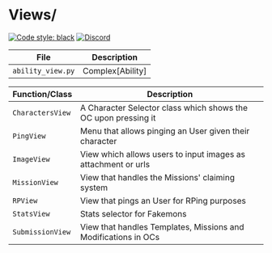 # Views/

[![Code style: black](https://img.shields.io/badge/code%20style-black-000000.svg?style=for-the-badge)](https://github.com/psf/black)
[![Discord](https://img.shields.io/discord/719343092963999804?color=%235865F2&label=Server&logo=discord&logoColor=white&style=for-the-badge)](https://discord.gg/CENcTvnarE)

| File              | Description      |
| ----------------- | ---------------- |
| `ability_view.py` | Complex[Ability] |

| Function/Class   | Description                                                    |
| ---------------- | -------------------------------------------------------------- |
| `CharactersView` | A Character Selector class which shows the OC upon pressing it |
| `PingView`       | Menu that allows pinging an User given their character         |
| `ImageView`      | View which allows users to input images as attachment or urls  |
| `MissionView`    | View that handles the Missions' claiming system                |
| `RPView`         | View that pings an User for RPing purposes                     |
| `StatsView`      | Stats selector for Fakemons                                    |
| `SubmissionView` | View that handles Templates, Missions and Modifications in OCs |
